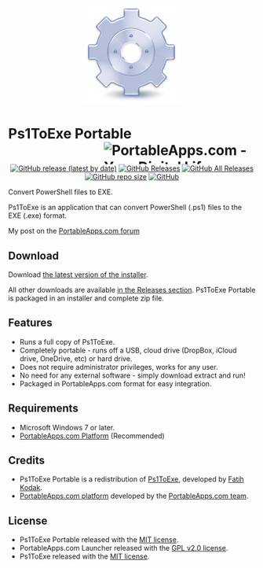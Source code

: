 <p align="center">
	<img src="./Ps1ToExePortable/App/AppInfo/appicon_256.png" width="200" alt="Ps1ToExe logo" title="Ps1ToExe logo" />
</p>

# Ps1ToExe Portable<a href="https://portableapps.com/"><img src="https://cdn.portableapps.com/portableapps.com_1546.png" width="309" height="45" alt="PortableApps.com - Your Digital Life, Anywhere" title="PortableApps.com - Your Digital Life, Anywhere" align="right"></a>

<p align="center">
	<a href="https://github.com/Makazzz/Ps1ToExePortable/releases/latest"><img alt="GitHub release (latest by date)" src="https://img.shields.io/github/v/release/Makazzz/Ps1ToExePortable?color=A4B1D8&logo=**Choose**"></a>
	<a href="https://github.com/Makazzz/Ps1ToExePortable/releases/latest"><img alt="GitHub Releases" src="https://img.shields.io/github/downloads/Makazzz/Ps1ToExePortable/latest/total?color=1A274D"></a>
	<a href="https://github.com/Makazzz/Ps1ToExePortable/releases"><img alt="GitHub All Releases" src="https://img.shields.io/github/downloads/Makazzz/Ps1ToExePortable/total?color=A4B1D8"></a>
	<a href="https://github.com/Makazzz/Ps1ToExePortable"><img alt="GitHub repo size" src="https://img.shields.io/github/repo-size/Makazzz/Ps1ToExePortable?color=1A274D"></a>
	<a href="https://raw.githubusercontent.com/Makazzz/Ps1ToExePortable/master/LICENSE"><img alt="GitHub" src="https://img.shields.io/github/license/Makazzz/Ps1ToExePortable?color=A4B1D8"></a>
</p>

Convert PowerShell files to EXE.

Ps1ToExe is an application that can convert PowerShell (.ps1) files to the EXE (.exe) format.

My post on the [PortableApps.com forum](https://portableapps.com/node/61304)

## Download

Download [the latest version of the installer][D1].

All other downloads are available [in the Releases section][D2]. Ps1ToExe Portable
is packaged in an installer and complete zip file.

[D1]: https://github.com/Makazzz/Ps1ToExePortable/releases/latest
[D2]: https://github.com/Makazzz/Ps1ToExePortable/releases

## Features

*	Runs a full copy of Ps1ToExe.
*	Completely portable - runs off a USB, cloud drive (DropBox, iCloud drive, OneDrive, etc) or hard drive.
*	Does not require administrator privileges, works for any user.
*	No need for any external software - simply download extract and run!
*	Packaged in PortableApps.com format for easy integration.

## Requirements

*	Microsoft Windows 7 or later.
*	[PortableApps.com Platform](https://PortableApps.com/download) (Recommended)

## Credits

*	Ps1ToExe Portable is a redistribution of [Ps1ToExe](https://github.com/99fk/Bat-To-Exe-Converter-Downloader), developed by [Fatih Kodak](https://github.com/99fk).
*	[PortableApps.com platform](https://PortableApps.com/download) developed by the [PortableApps.com team](https://PortableApps.com).

## License

*	Ps1ToExe Portable released with the [MIT license](https://raw.githubusercontent.com/Makazzz/Ps1ToExePortable/master/LICENSE).
*	PortableApps.com Launcher released with the [GPL v2.0 license](https://raw.githubusercontent.com/Makazzz/Ps1ToExePortable/master/Ps1ToExePortable/Other/Source/LauncherLicense.txt).
*	Ps1ToExe released with the [MIT license](https://raw.githubusercontent.com/Makazzz/Ps1ToExePortable/master/Ps1ToExePortable/App/Ps1ToExe/license.txt).
